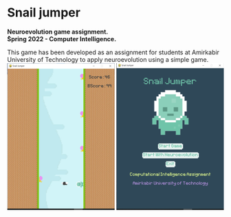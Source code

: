# Snail jumper
**Neuroevolution game assignment.**  
**ُSpring 2022 - Computer Intelligence.**  

This game has been developed as an assignment for students at Amirkabir University of Technology to apply neuroevolution using a simple game.  
![Snail Jumber](SnailJumper.png)
